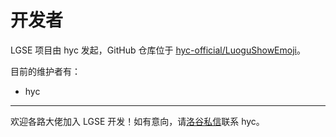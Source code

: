 # 开发者

LGSE 项目由 hyc 发起，GitHub 仓库位于 [hyc-official/LuoguShowEmoji](https://github.com/hyc-official/LuoguShowEmoji)。

目前的维护者有：

- hyc

---

欢迎各路大佬加入 LGSE 开发！如有意向，请[洛谷私信](https://www.luogu.com.cn/chat?uid=765440)联系 hyc。